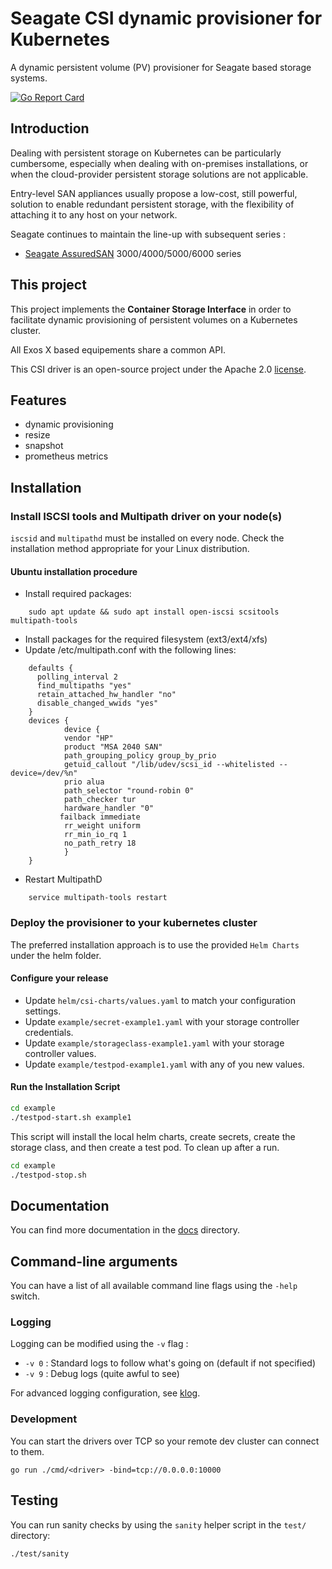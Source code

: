 # Seagate CSI dynamic provisioner for Kubernetes

A dynamic persistent volume (PV) provisioner for Seagate based storage systems.

[![Go Report Card](https://goreportcard.com/badge/github.com/Seagate/seagate-exos-x-csi)](https://goreportcard.com/report/github.com/Seagate/seagate-exos-x-csi)

## Introduction

Dealing with persistent storage on Kubernetes can be particularly cumbersome, especially when dealing with on-premises installations, or when the cloud-provider persistent storage solutions are not applicable.

Entry-level SAN appliances usually propose a low-cost, still powerful, solution to enable redundant persistent storage, with the flexibility of attaching it to any host on your network.

Seagate continues to maintain the line-up with subsequent series :
- [Seagate AssuredSAN](https://www.seagate.com/fr/fr/support/dothill-san/assuredsan-pro-5000-series/) 3000/4000/5000/6000 series

## This project

This project implements the **Container Storage Interface** in order to facilitate dynamic provisioning of persistent volumes on a Kubernetes cluster.

All Exos X based equipements share a common API.

This CSI driver is an open-source project under the Apache 2.0 [license](./LICENSE).

## Features
- dynamic provisioning
- resize
- snapshot
- prometheus metrics

## Installation

### Install ISCSI tools and Multipath driver on your node(s)

`iscsid` and `multipathd` must be installed on every node. Check the installation method appropriate for your Linux distribution.
#### Ubuntu installation procedure
- Install required packages:
```
    sudo apt update && sudo apt install open-iscsi scsitools multipath-tools
```
- Install packages for the required filesystem (ext3/ext4/xfs)
- Update /etc/multipath.conf with the following lines:
```
    defaults {
      polling_interval 2
      find_multipaths "yes"
      retain_attached_hw_handler "no"
      disable_changed_wwids "yes"
    }
    devices {
            device {
            vendor "HP"
            product "MSA 2040 SAN"
            path_grouping_policy group_by_prio
            getuid_callout "/lib/udev/scsi_id --whitelisted --device=/dev/%n"
            prio alua
            path_selector "round-robin 0"
            path_checker tur
            hardware_handler "0"
           failback immediate
            rr_weight uniform
            rr_min_io_rq 1
            no_path_retry 18
            }
    }
```
- Restart MultipathD
```
    service multipath-tools restart
```

### Deploy the provisioner to your kubernetes cluster

The preferred installation approach is to use the provided `Helm Charts` under the helm folder.

#### Configure your release

- Update `helm/csi-charts/values.yaml` to match your configuration settings.
- Update `example/secret-example1.yaml` with your storage controller credentials.
- Update `example/storageclass-example1.yaml` with your storage controller values.
- Update `example/testpod-example1.yaml` with any of you new values.

#### Run the Installation Script

```sh
cd example
./testpod-start.sh example1
```

This script will install the local helm charts, create secrets, create the storage class, and then create a test pod. To clean up after a run.

```sh
cd example
./testpod-stop.sh
```

## Documentation

You can find more documentation in the [docs](./docs) directory.

## Command-line arguments

You can have a list of all available command line flags using the `-help` switch.

### Logging

Logging can be modified using the `-v` flag :

- `-v 0` : Standard logs to follow what's going on (default if not specified)
- `-v 9` : Debug logs (quite awful to see)

For advanced logging configuration, see [klog](https://github.com/kubernetes/klog).

### Development

You can start the drivers over TCP so your remote dev cluster can connect to them.

```
go run ./cmd/<driver> -bind=tcp://0.0.0.0:10000
```

## Testing

You can run sanity checks by using the `sanity` helper script in the `test/` directory:

```
./test/sanity
```
